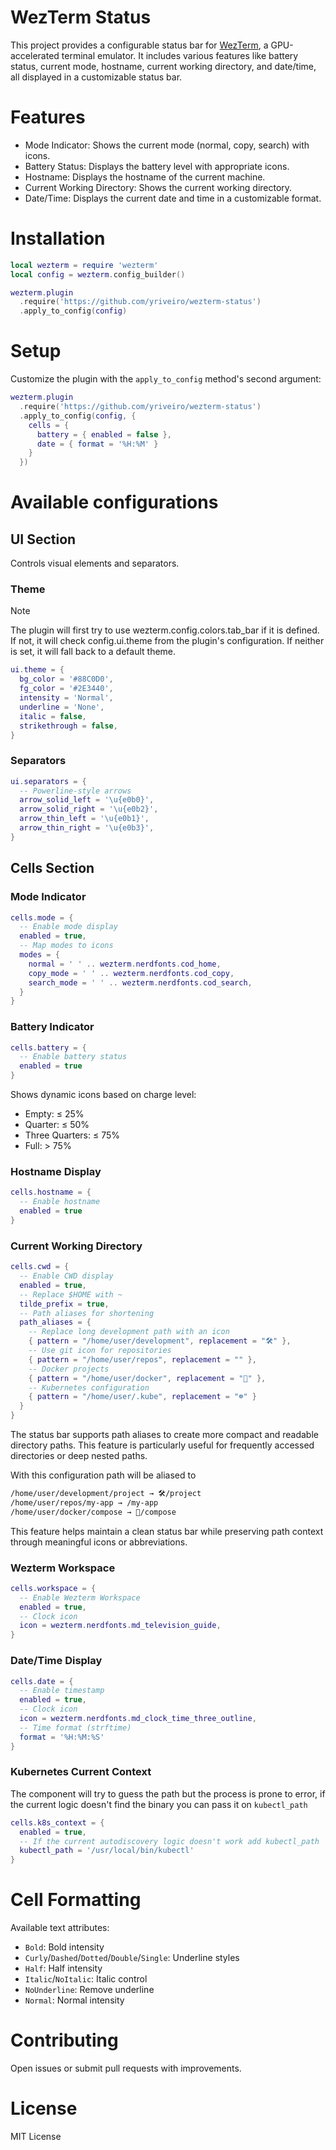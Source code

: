 # WezTerm Status

This project provides a configurable status bar for [WezTerm](https://wezfurlong.org/wezterm/index.html),
a GPU-accelerated terminal emulator. It includes various features like battery
status, current mode, hostname, current working directory, and date/time, all
displayed in a customizable status bar.

# Features

- Mode Indicator: Shows the current mode (normal, copy, search) with icons.
- Battery Status: Displays the battery level with appropriate icons.
- Hostname: Displays the hostname of the current machine.
- Current Working Directory: Shows the current working directory.
- Date/Time: Displays the current date and time in a customizable format.

# Installation

```lua
local wezterm = require 'wezterm'
local config = wezterm.config_builder()

wezterm.plugin
  .require('https://github.com/yriveiro/wezterm-status')
  .apply_to_config(config)
```

# Setup

Customize the plugin with the `apply_to_config` method's second argument:

```lua
wezterm.plugin
  .require('https://github.com/yriveiro/wezterm-status')
  .apply_to_config(config, {
    cells = {
      battery = { enabled = false },
      date = { format = '%H:%M' }
    }
  })
```

# Available configurations

## UI Section

Controls visual elements and separators.

### Theme

> [!NOTE]
> The plugin will first try to use wezterm.config.colors.tab_bar if it is defined.
> If not, it will check config.ui.theme from the plugin's configuration. If neither
> is set, it will fall back to a default theme.

```lua
ui.theme = {
  bg_color = '#88C0D0',
  fg_color = '#2E3440',
  intensity = 'Normal',
  underline = 'None',
  italic = false,
  strikethrough = false,
}
```

### Separators

```lua
ui.separators = {
  -- Powerline-style arrows
  arrow_solid_left = '\u{e0b0}',
  arrow_solid_right = '\u{e0b2}',
  arrow_thin_left = '\u{e0b1}',
  arrow_thin_right = '\u{e0b3}',
}
```

## Cells Section

### Mode Indicator

```lua
cells.mode = {
  -- Enable mode display
  enabled = true,
  -- Map modes to icons
  modes = {
    normal = ' ' .. wezterm.nerdfonts.cod_home,
    copy_mode = ' ' .. wezterm.nerdfonts.cod_copy,
    search_mode = ' ' .. wezterm.nerdfonts.cod_search,
  }
}
```

### Battery Indicator

```lua
cells.battery = {
  -- Enable battery status
  enabled = true
}
```

Shows dynamic icons based on charge level:

- Empty: ≤ 25%
- Quarter: ≤ 50%
- Three Quarters: ≤ 75%
- Full: > 75%

### Hostname Display

```lua
cells.hostname = {
  -- Enable hostname
  enabled = true
}
```

### Current Working Directory

```lua
cells.cwd = {
  -- Enable CWD display
  enabled = true,
  -- Replace $HOME with ~
  tilde_prefix = true,
  -- Path aliases for shortening
  path_aliases = {
    -- Replace long development path with an icon
    { pattern = "/home/user/development", replacement = "🛠️" },
    -- Use git icon for repositories
    { pattern = "/home/user/repos", replacement = "" },
    -- Docker projects
    { pattern = "/home/user/docker", replacement = "🐳" },
    -- Kubernetes configuration
    { pattern = "/home/user/.kube", replacement = "☸️" }
  }
}
```

The status bar supports path aliases to create more compact and readable directory
paths. This feature is particularly useful for frequently accessed directories or
deep nested paths.

With this configuration path will be aliased to

```sh
/home/user/development/project → 🛠️/project
/home/user/repos/my-app → /my-app
/home/user/docker/compose → 🐳/compose
```

This feature helps maintain a clean status bar while preserving path context through
meaningful icons or abbreviations.

### Wezterm Workspace

```lua
cells.workspace = {
  -- Enable Wezterm Workspace
  enabled = true,
  -- Clock icon
  icon = wezterm.nerdfonts.md_television_guide,
}
```

### Date/Time Display

```lua
cells.date = {
  -- Enable timestamp
  enabled = true,
  -- Clock icon
  icon = wezterm.nerdfonts.md_clock_time_three_outline,
  -- Time format (strftime)
  format = '%H:%M:%S'
}
```

### Kubernetes Current Context

The component will try to guess the path but the process is prone to error, if
the current logic doesn't find the binary you can pass it on `kubectl_path`

```lua
cells.k8s_context = {
  enabled = true,
  -- If the current autodiscovery logic doesn't work add kubectl_path
  kubectl_path = '/usr/local/bin/kubectl'
}
```

# Cell Formatting

Available text attributes:

- `Bold`: Bold intensity
- `Curly`/`Dashed`/`Dotted`/`Double`/`Single`: Underline styles
- `Half`: Half intensity
- `Italic`/`NoItalic`: Italic control
- `NoUnderline`: Remove underline
- `Normal`: Normal intensity

# Contributing

Open issues or submit pull requests with improvements.

# License

MIT License
